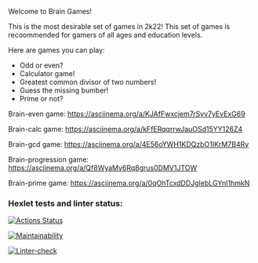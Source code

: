 Welcome to Brain Games!

This is the most desirable set of games in 2k22!
This set of games is recoommended for gamers of all ages and education levels.

Here are games you can play:
- Odd or even?
- Calculator game!
- Greatest common divisor of two numbers!
- Guess the missing bumber!
- Prime or not?

Brain-even game: https://asciinema.org/a/KJAfFwxcjem7rSyv7yEvExG69

Brain-calc game: https://asciinema.org/a/kFfERqqrrwJauOSd15YY126Z4

Brain-gcd game: https://asciinema.org/a/4E56oYWH1KDQzbO1IKrM7B4Ry

Brain-progression game: https://asciinema.org/a/Qf8WyaMv6Rq8grus0DMV1JTOW

Brain-prime game: https://asciinema.org/a/0qOhTcxdDDJgIebLGYnI1hmkN


### Hexlet tests and linter status:
[![Actions Status](https://github.com/NickMasl/python-project-lvl1/workflows/hexlet-check/badge.svg)](https://github.com/NickMasl/python-project-lvl1/actions)

[![Maintainability](https://api.codeclimate.com/v1/badges/9606ee203b833c4f0d28/maintainability)](https://codeclimate.com/github/NickMasl/python-project-lvl1/maintainability)

[![Linter-check](https://github.com/NickMasl/python-project-lvl1/workflows/linter-check/badge.svg)](https://github.com/NickMasl/python-project-lvl1/actions/workflows/make_lint.yml)


